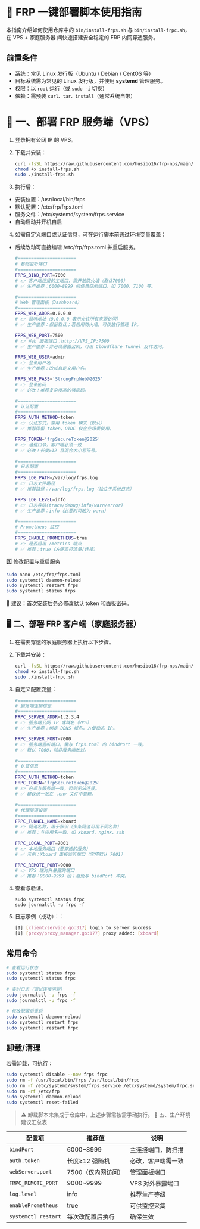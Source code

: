 # 🧭 FRP 一键部署脚本使用指南

本指南介绍如何使用仓库中的 `bin/install-frps.sh` 与 `bin/install-frpc.sh`，在 VPS + 家庭服务器 间快速搭建安全稳定的 FRP 内网穿透服务。

## 前置条件
- 系统：常见 Linux 发行版（Ubuntu / Debian / CentOS 等）
- 目标系统需为常见的 Linux 发行版，并使用 **systemd** 管理服务。
- 权限：以 `root` 运行（或 `sudo -i` 切换）
- 依赖：需预装 `curl、tar、install`（通常系统自带）

# 🚀 一、部署 FRP 服务端（VPS）

1. 登录拥有公网 IP 的 VPS。
2. 下载并安装：

   ```bash
   curl -fsSL https://raw.githubusercontent.com/husibo16/frp-nps/main/bin/install-frps.sh -o install-frps.sh
   chmod +x install-frps.sh
   sudo ./install-frps.sh
   ```

3. 执行后：
 - 安装位置：/usr/local/bin/frps
 - 默认配置：/etc/frp/frps.toml
 - 服务文件：/etc/systemd/system/frps.service
 - 自动启动并开机自启

4. 如需自定义端口或认证信息，可在运行脚本前通过环境变量覆盖：
 - 后续改动可直接编辑 /etc/frp/frps.toml 并重启服务。
   ```bash
   #======================
   # 基础监听端口
   #======================
   FRPS_BIND_PORT=7000      
   # 👉 客户端连接的主端口，需开放防火墙（默认7000）
   # ✅ 生产推荐：6000~8999 间任意空闲端口，如 7000、7100 等。

   #======================
   # Web 管理面板（Dashboard）
   #======================
   FRPS_WEB_ADDR=0.0.0.0    
   # 👉 监听地址（0.0.0.0 表示允许所有来源访问）
   # ✅ 生产推荐：保留默认；若启用防火墙，可仅放行管理 IP。

   FRPS_WEB_PORT=7500       
   # 👉 Web 面板端口：http://VPS_IP:7500
   # ✅ 生产推荐：非必须暴露公网，可用 Cloudflare Tunnel 反代访问。

   FRPS_WEB_USER=admin      
   # 👉 登录用户名
   # ✅ 生产推荐：改成自定义用户名。

   FRPS_WEB_PASS='StrongFrpWeb@2025'
   # 👉 登录密码
   # ✅ 必改！推荐复杂度高的强密码。

   #======================
   # 认证配置
   #======================
   FRPS_AUTH_METHOD=token   
   # 👉 认证方式，常用 token 模式（默认）
   # ✅ 推荐保留 token，OIDC 仅企业场景使用。

   FRPS_TOKEN='frpSecureToken@2025'
   # 👉 通信口令，客户端必须一致
   # ✅ 必改！长度≥12 且混合大小写符号。

   #======================
   # 日志配置
   #======================
   FRPS_LOG_PATH=/var/log/frps.log
   # 👉 日志文件路径
   # ✅ 推荐路径：/var/log/frps.log（独立于系统日志）

   FRPS_LOG_LEVEL=info
   # 👉 日志等级(trace/debug/info/warn/error)
   # ✅ 生产推荐：info（必要时可改为 warn）

   #======================
   # Prometheus 监控
   #======================
   FRPS_ENABLE_PROMETHEUS=true
   # 👉 是否启用 /metrics 端点
   # ✅ 推荐：true（方便监控流量/连接）

   ```

3️⃣ 修改配置与重启服务

   ```bash
sudo nano /etc/frp/frps.toml
sudo systemctl daemon-reload
sudo systemctl restart frps
sudo systemctl status frps
   ```
🔐 建议：首次安装后务必修改默认 token 和面板密码。

## 🖥️ 二、部署 FRP 客户端（家庭服务器）

1. 在需要穿透的家庭服务器上执行以下步骤。
2. 下载并安装：

   ```bash
   curl -fsSL https://raw.githubusercontent.com/husibo16/frp-nps/main/bin/install-frpc.sh -o install-frpc.sh
   chmod +x install-frpc.sh
   sudo ./install-frpc.sh
   ```

3. 自定义配置变量：

   ```bash
   #======================
   # 服务端连接信息
   #======================
   FRPC_SERVER_ADDR=1.2.3.4
   # 👉 服务端公网 IP 或域名（VPS）
   # ✅ 生产推荐：绑定 DDNS 域名，方便动态 IP。

   FRPC_SERVER_PORT=7000
   # 👉 服务端监听端口，需与 frps.toml 的 bindPort 一致。
   # ✅ 默认 7000，除非服务端改过。

   #======================
   # 认证信息
   #======================
   FRPC_AUTH_METHOD=token
   FRPC_TOKEN='frpSecureToken@2025'
   # 👉 必须与服务端一致，否则无法连接。
   # ✅ 建议统一放在 .env 文件中管理。

   #======================
   # 代理隧道设置
   #======================
   FRPC_TUNNEL_NAME=xboard
   # 👉 隧道名称，用于标识（多条隧道可用不同名称）
   # ✅ 推荐：与应用名一致，如 xboard、nginx、ssh

   FRPC_LOCAL_PORT=7001
   # 👉 本地服务端口（要穿透的服务）
   # ✅ 示例：Xboard 面板监听端口（宝塔默认 7001）

   FRPC_REMOTE_PORT=9000
   # 👉 VPS 端对外暴露的端口
   # ✅ 推荐：9000~9999 段；避免与 bindPort 冲突。


4. 查看与验证。
   ```
   sudo systemctl status frpc
   sudo journalctl -u frpc -f
   ```
6. 日志示例（成功）：：

   ```bash
   [I] [client/service.go:317] login to server success
   [I] [proxy/proxy_manager.go:177] proxy added: [xboard]

   ```

## 常用命令

```bash
# 查看运行状态
sudo systemctl status frps
sudo systemctl status frpc

# 实时日志（调试连接问题）
sudo journalctl -u frps -f
sudo journalctl -u frpc -f

# 修改配置后重启
sudo systemctl daemon-reload
sudo systemctl restart frps
sudo systemctl restart frpc

```

## 卸载/清理

若需卸载，可执行：

```bash
sudo systemctl disable --now frps frpc
sudo rm -f /usr/local/bin/frps /usr/local/bin/frpc
sudo rm -f /etc/systemd/system/frps.service /etc/systemd/system/frpc.service
sudo rm -rf /etc/frp
sudo systemctl daemon-reload
sudo systemctl reset-failed
```
> ⚠️ 卸载脚本未集成于仓库中，上述步骤需按需手动执行。
🧩 五、生产环境建议汇总表

| 配置项                 | 推荐值         | 说明         |
| ------------------- | ----------- | ---------- |
| `bindPort`          | 6000~8999   | 主连接端口，防扫描  |
| `auth.token`        | 长度≥12 强随机   | 必改，客户端需一致  |
| `webServer.port`    | 7500（仅内网访问） | 管理面板端口     |
| `FRPC_REMOTE_PORT`  | 9000~9999   | VPS 对外暴露端口 |
| `log.level`         | info        | 推荐生产等级     |
| `enablePrometheus`  | true        | 可供监控采集     |
| `systemctl restart` | 每次改配置后执行    | 确保生效       |




